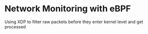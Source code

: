 # Network Monitoring with eBPF
Using XDP to filter raw packets before they enter kernel level and get processed
